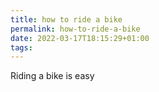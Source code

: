 ```yaml
---
title: how to ride a bike
permalink: how-to-ride-a-bike
date: 2022-03-17T18:15:29+01:00
tags:
---
```


Riding a bike is easy
